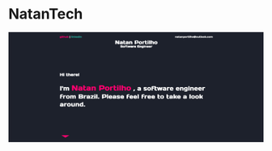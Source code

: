 # NatanTech

![HomePage](https://github.com/natanportilho/natan-tech/blob/master/src/assets/homepage.png)
